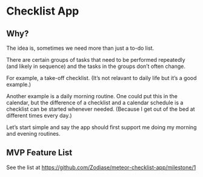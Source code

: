 # Checklist App

## Why?

The idea is, sometimes we need more than just a to-do list.

There are certain groups of tasks that need to be performed repeatedly (and likely in sequence) and the tasks in the groups don’t often change.

For example, a take-off checklist. (It’s not relavant to daily life but it’s a good example.)

Another example is a daily morning routine. One could put this in the calendar, but the difference of a checklist and a calendar schedule is a checklist can be started whenever needed. (Because I get out of the bed at different times every day.)

Let’s start simple and say the app should first support me doing my morning and evening routines.

## MVP Feature List

See the list at https://github.com/Zodiase/meteor-checklist-app/milestone/1
